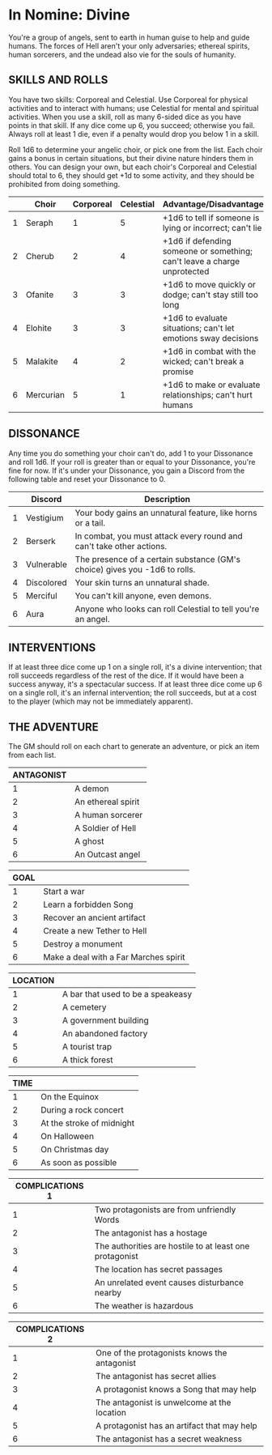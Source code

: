 # In Nomine: Divine

You're a group of angels, sent to earth in human guise to help and guide humans. The forces of Hell aren't your only adversaries; ethereal spirits, human sorcerers, and the undead also vie for the souls of humanity.

## SKILLS AND ROLLS

You have two skills: Corporeal and Celestial. Use Corporeal for physical activities and to interact with humans; use Celestial for mental and spiritual activities. When you use a skill, roll as many 6-sided dice as you have points in that skill. If any dice come up 6, you succeed; otherwise you fail. Always roll at least 1 die, even if a penalty would drop you below 1 in a skill.

Roll 1d6 to determine your angelic choir, or pick one from the list. Each choir gains a bonus in certain situations, but their divine nature hinders them in others. You can design your own, but each choir's Corporeal and Celestial should total to 6, they should get +1d to some activity, and they should be prohibited from doing something.

|  | Choir | Corporeal | Celestial | Advantage/Disadvantage |
| --- | ----- | --------- | --------- | ---------------------- |
| 1 | Seraph | 1 | 5 | +1d6 to tell if someone is lying or incorrect; can't lie |
| 2 | Cherub | 2 | 4 | +1d6 if defending someone or something; can't leave a charge unprotected |
| 3 | Ofanite | 3 | 3 | +1d6 to move quickly or dodge; can't stay still too long |
| 4 | Elohite | 3 | 3 | +1d6 to evaluate situations; can't let emotions sway decisions |
| 5 | Malakite | 4 | 2 | +1d6 in combat with the wicked; can't break a promise |
| 6 | Mercurian | 5 | 1 | +1d6 to make or evaluate relationships; can't hurt humans |

## DISSONANCE

Any time you do something your choir can't do, add 1 to your Dissonance and roll 1d6. If your roll is greater than or equal to your Dissonance, you're fine for now. If it's under your Dissonance, you gain a Discord from the following table and reset your Dissonance to 0.

|  | Discord | Description |
| --- | ------- | ----------- |
| 1 | Vestigium | Your body gains an unnatural feature, like horns or a tail.
| 2 | Berserk | In combat, you must attack every round and can't take other actions.
| 3 | Vulnerable | The presence of a certain substance (GM's choice) gives you -1d6 to rolls.
| 4 | Discolored | Your skin turns an unnatural shade.
| 5 | Merciful | You can't kill anyone, even demons.
| 6 | Aura | Anyone who looks can roll Celestial to tell you're an angel.

## INTERVENTIONS

If at least three dice come up 1 on a single roll, it's a divine intervention; that roll succeeds regardless of the rest of the dice. If it would have been a success anyway, it's a spectacular success.
If at least three dice come up 6 on a single roll, it's an infernal intervention; the roll succeeds, but at a cost to the player (which may not be immediately apparent).

## THE ADVENTURE

The GM should roll on each chart to generate an adventure, or pick an item from each list.

| ANTAGONIST | |
| --- | ---------- |
| 1 | A demon |
| 2 | An ethereal spirit |
| 3 | A human sorcerer |
| 4 | A Soldier of Hell |
| 5 | A ghost |
| 6 | An Outcast angel |

| GOAL |  |
| --- | ---- |
| 1 | Start a war |
| 2 | Learn a forbidden Song |
| 3 | Recover an ancient artifact |
| 4 | Create a new Tether to Hell |
| 5 | Destroy a monument |
| 6 | Make a deal with a Far Marches spirit |

| LOCATION |  |
| -------- | ---  |
| 1 | A bar that used to be a speakeasy |
| 2 | A cemetery |
| 3 | A government building |
| 4 | An abandoned factory |
| 5 | A tourist trap |
| 6 | A thick forest |

| TIME | |
| ---- | --- |
| 1 | On the Equinox |
| 2 | During a rock concert |
| 3 | At the stroke of midnight |
| 4 | On Halloween |
| 5 | On Christmas day |
| 6 | As soon as possible |

| COMPLICATIONS 1 | |
| --------------- | --- |
| 1 | Two protagonists are from unfriendly Words |
| 2 | The antagonist has a hostage |
| 3 | The authorities are hostile to at least one protagonist |
| 4 | The location has secret passages |
| 5 | An unrelated event causes disturbance nearby |
| 6 | The weather is hazardous |

| COMPLICATIONS 2 | |
| --------------- | --- |
| 1 | One of the protagonists knows the antagonist |
| 2 | The antagonist has secret allies |
| 3 | A protagonist knows a Song that may help |
| 4 | The antagonist is unwelcome at the location |
| 5 | A protagonist has an artifact that may help |
| 6 | The antagonist has a secret weakness | 
